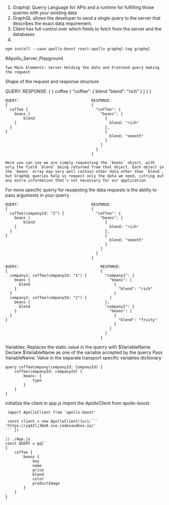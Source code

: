 

1. Graphql: Querry Language for APIs and a runtime for fulfilling those queries with your existing data 
2. GraphQL allows the developer to send a single query to the server that describes the exact data requirement.
3. Client has full control over which fields to fetch from the server and the databases 
4. 

```
npm install --save apollo-boost react-apollo graphql-tag graphql
```

#Apollo_Server_Playground 

	Two Main Elements: Server Holding the data and Frontend query making the request 

Shape of the request and response structure 

QUERY:                                RESPONSE:
{                                     {
  coffee {                              "coffee": {
    blend                                 "blend": "rich"
  }                                     }
}                                     }



```
QUERY:                                RESPONSE:
{                                     {
  coffee {                              "coffee": {
    beans {                               "beans": [
        blend                               {
    }                                         blend: "rich"
  }                                         },
}                                           {
                                              blend: "smooth"
                                            }
                                          ]
                                        }
                                      }
```

```
Here you can see we are simply requesting the `beans` object, with only the field `blend` being returned from that object. Each object in the `beans` array may very well contain other data other than `blend`, but GraphQL queries help us request only the data we need, cutting out any extra information that’s not necessary for our application
```

For more specific querry for reuqesting the data requests is the ability to pass arguments in your querry 


```
QUERY:                                RESPONSE:
{                                     {
  coffee(companyId: "2") {              "coffee": {
    beans {                               "beans": [
        blend                               {
    }                                         blend: "rich"
  }                                         },
}                                           {
                                              blend: "smooth"
                                            }
                                          ]
                                        }
                                      }
```

```
QUERY:                                    RESPONSE:
{                                         {
  company1: coffee(companyId: "1") {        "company1": {
    beans {                                   "beans": [
      blend                                     {
    }                                             "blend": "rich"
  }                                             }
  company2: coffee(companyId: "2") {          ]
    beans {                                 },
      blend                                 "company2": {
    }                                         "beans": [
  }                                             {
}                                                 "blend": "fruity"
                                                }
                                              ]
                                            }
                                          }
```

Variables: Replaces the static value in the querry with $VariableName 
Declare $VariableName as one of the variable accepted by the querry 
Pass VariableName: Value in the separate transport specific variables dictionary 



```
query coffeeCompany(companyId: CompanyId) {
    coffee(companyId: companyId) {
        beans: {
            type
        }
    }
}
```


initialize the client  in app.js import the ApolloClient from apollo-boost 

```
 import ApolloClient from 'apollo-boost'

 const client = new ApolloClient({uri:```
'https://yq42lj36m9.sse.codesandbox.io/'
``` })

```

```
// ./App.js
const QUERY = gql`
{
    coffee {
        beans {
            key
            name
            price
            blend
            color
            productImage
        }
    }
}
`
```

